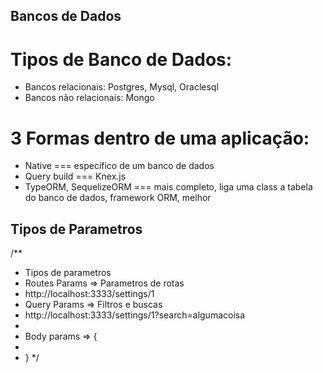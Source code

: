 ## Bancos de Dados

# Tipos de Banco de Dados:

* Bancos relacionais: Postgres, Mysql, Oraclesql
* Bancos não relacionais: Mongo

# 3 Formas dentro de uma aplicação:

* Native === especifico de um banco de dados
* Query build === Knex.js 
* TypeORM, SequelizeORM === mais completo, liga uma class a tabela do banco de dados, framework ORM, melhor 

##  Tipos de Parametros
/**
 *  Tipos de parametros
 * Routes Params => Parametros de rotas
 * http://localhost:3333/settings/1
 * Query Params => Filtros e buscas
 * http://localhost:3333/settings/1?search=algumacoisa
 * 
 *  Body params => {
 * 
 * }
 */